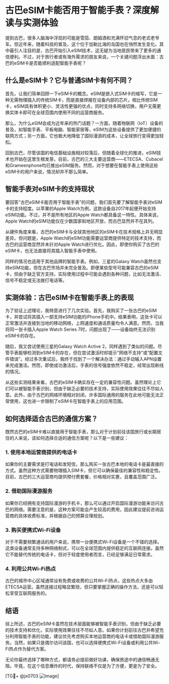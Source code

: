 # 古巴eSIM卡能否用于智能手表？深度解读与实测体验

提到古巴，很多人脑海中浮现的可能是雪茄、朗姆酒和充满怀旧气息的老式老爷车。但近年来，随着科技的普及，这个位于加勒比海的岛国也在悄然发生变化。其中最引人注目的是，古巴开始引入eSIM技术，这无疑为当地居民带来了更多的通信便利。不过，对于旅行者或有海外需求的朋友来说，一个关键问题浮出水面：古巴的eSIM卡是否能顺利适配智能手表呢？

## 什么是eSIM卡？它与普通SIM卡有何不同？

首先，让我们简单回顾一下eSIM卡的概念。eSIM是嵌入式SIM卡的缩写，它是一种无需物理插入的传统SIM卡，而是直接焊接在设备内部的芯片。相比传统SIM卡，eSIM具有体积更小、灵活性更强的优点，同时支持多网络切换，用户无需更换实体卡即可在全球范围内使用不同的运营商服务。

那么，为什么eSIM会成为近年来的热门话题？一方面，随着物联网（IoT）设备的普及，如智能手表、平板电脑、智能家居等，eSIM为这些设备提供了更加便捷的联网方式；另一方面，它也极大地降低了国际漫游的成本，让全球旅行变得更加轻松。

回到古巴，尽管该国的电信基础设施相对较落后，但随着全球化的推进，eSIM技术也开始在这里生根发芽。目前，古巴的三大主要运营商——ETECSA、Cubacel和Grameenphone均已推出eSIM服务。然而，对于想要在智能手表上使用这些eSIM卡的用户来说，情况却并不那么简单。

## 智能手表对eSIM卡的支持现状

要回答“古巴eSIM卡能否用于智能手表”的问题，我们首先要了解智能手表对eSIM卡的支持程度。以苹果的Apple Watch为例，这款设备自2017年起便开始支持eSIM功能。不过，并不是所有地区的Apple Watch都具备这一特性。具体来说，Apple Watch的eSIM功能仅在少数国家和地区开放，而古巴显然并不在其列。

从硬件角度来看，古巴的eSIM卡与全球其他地区的eSIM卡在技术规格上并无明显差异。但问题是，Apple Watch的eSIM功能需要运营商提供特定的技术支持，而古巴的运营商显然并未针对Apple Watch进行优化。因此，即使你购买了古巴的eSIM卡，也无法直接将其插入智能手表中使用。

同样的情况也适用于其他品牌的智能手表。例如，三星的Galaxy Watch虽然也支持eSIM功能，但在古巴市场并未完全普及。即便某些型号可能兼容古巴的eSIM卡，但由于缺乏官方支持，实际使用过程中可能会遇到各种问题，比如无法激活、信号不稳定或无法拨打电话等。

## 实测体验：古巴eSIM卡在智能手表上的表现

为了验证上述理论，我特意进行了几次实验。首先，我购买了一张古巴的eSIM卡，并尝试将其插入一部支持eSIM功能的iPhone手机中。结果表明，这张卡可以正常激活并连接到当地的移动网络，上网速度和通话质量均令人满意。然而，当我将同一张卡插入Apple Watch Series 7时，问题出现了——设备始终无法识别eSIM卡的存在。

随后，我又尝试使用三星的Galaxy Watch Active 2，同样遇到了类似的问题。尽管手表能够检测到eSIM卡的存在，但在尝试激活时却提示“网络不支持”或“配置文件错误”。经过多次重试后，我终于找到了一个解决办法：通过手动输入APN设置来完成激活。然而，即使成功激活后，手表的信号强度依然不稳定，经常出现断线的情况。

从这些实测结果来看，古巴的eSIM卡确实存在一定的兼容性问题。虽然理论上它们可以被智能手表识别，但由于缺乏必要的技术支持，实际使用效果往往不尽如人意。此外，由于古巴的网络环境相对封闭，许多国际通用的服务在此地可能无法正常使用，这也进一步限制了eSIM卡在智能手表上的应用范围。

## 如何选择适合古巴的通信方案？

既然古巴的eSIM卡难以直接用于智能手表，那么对于计划前往该国旅行或长期居住的人来说，该如何选择合适的通信方案呢？以下是一些建议：

### 1. 使用本地运营商提供的电话卡
如果你的主要需求是打电话和发短信，那么购买一张古巴本地的电话卡是最直接的方式。虽然这种方式需要物理插入SIM卡，但它可以确保最佳的兼容性和稳定性。目前，古巴的三大运营商均提供预付费套餐，价格相对实惠，且覆盖范围广泛。

### 2. 借助国际漫游服务
如果你已经拥有支持国际漫游的手机卡，那么可以通过开启国际漫游功能来访问古巴的网络。需要注意的是，这种方案可能会产生较高的费用，因此建议提前咨询运营商的具体收费标准，并根据自己的预算合理规划。

### 3. 购买便携式Wi-Fi设备
对于不需要频繁通话的用户来说，携带一台便携式Wi-Fi设备是一个不错的选择。这类设备通常支持多种网络制式，可以在全球范围内提供稳定的互联网连接。虽然它不能替代传统的电话卡，但对于轻度使用者而言，已经足够满足日常需求。

### 4. 利用公共Wi-Fi热点
古巴的城市中心区域通常设有免费或收费的公共Wi-Fi热点，这些热点大多由ETECSA运营。虽然连接过程略显繁琐，但只要掌握正确的操作方法，还是可以轻松享受互联网服务的。

## 结语

综上所述，古巴的eSIM卡虽然在技术层面能够被智能手表识别，但由于缺乏必要的技术支持和优化，实际使用效果往往不尽如人意。如果你计划前往古巴并希望充分利用智能手表的功能，建议优先考虑购买本地运营商的电话卡或借助国际漫游服务。当然，如果只是偶尔访问该国，也可以选择便携式Wi-Fi设备或利用公共Wi-Fi热点作为替代方案。

无论你最终选择了哪种方式，都请务必提前做好功课，确保旅途中的通信畅通无阻。毕竟，在这个信息爆炸的时代，保持联络不仅是为了方便，更是为了安全。

[TG💪+ @jx0703 ![Image](https://github.com/user-attachments/assets/dbca1d08-cadb-493c-b0ec-ad6f7a83f270)]